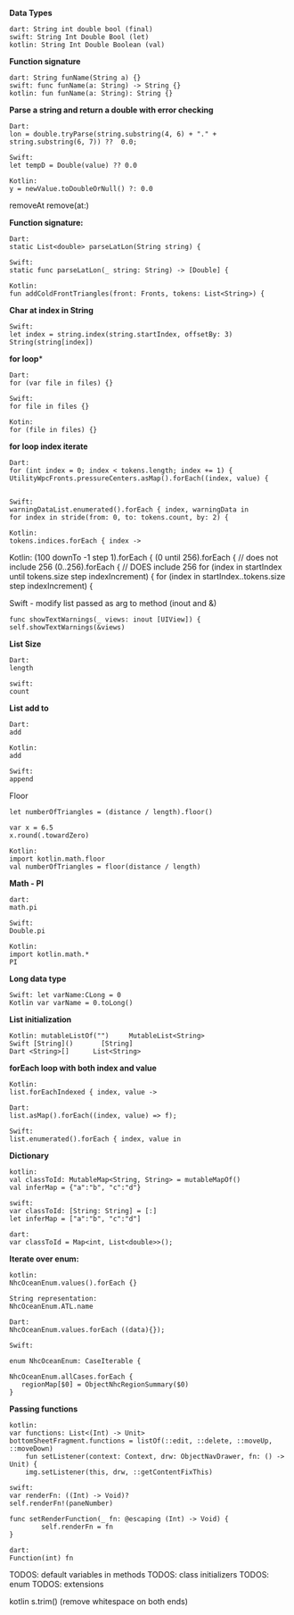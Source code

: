 
**Data Types**
```
dart: String int double bool (final)
swift: String Int Double Bool (let)
kotlin: String Int Double Boolean (val)
```

**Function signature**
```
dart: String funName(String a) {}
swift: func funName(a: String) -> String {}
kotlin: fun funName(a: String): String {}
```

**Parse a string and return a double with error checking**
```
Dart:
lon = double.tryParse(string.substring(4, 6) + "." + string.substring(6, 7)) ??  0.0;

Swift:
let tempD = Double(value) ?? 0.0

Kotlin:
y = newValue.toDoubleOrNull() ?: 0.0
```

removeAt
remove(at:)

**Function signature:**

```
Dart:
static List<double> parseLatLon(String string) {

Swift:
static func parseLatLon(_ string: String) -> [Double] {

Kotlin:
fun addColdFrontTriangles(front: Fronts, tokens: List<String>) {
```


**Char at index in String**
```
Swift:
let index = string.index(string.startIndex, offsetBy: 3)
String(string[index])  
``` 

**for loop***
```
Dart:
for (var file in files) {}

Swift:
for file in files {}

Kotin:
for (file in files) {}
```

**for loop index iterate**
```
Dart:
for (int index = 0; index < tokens.length; index += 1) {
UtilityWpcFronts.pressureCenters.asMap().forEach((index, value) {


Swift:
warningDataList.enumerated().forEach { index, warningData in
for index in stride(from: 0, to: tokens.count, by: 2) {

Kotlin:
tokens.indices.forEach { index ->
```

Kotlin:
(100 downTo -1 step 1).forEach {
(0 until 256).forEach { // does not include 256
(0..256).forEach {      // DOES include 256
for (index in startIndex until tokens.size step indexIncrement) {
for (index in startIndex..tokens.size step indexIncrement) {

Swift - modify list passed as arg to method (inout and &)
```
func showTextWarnings(_ views: inout [UIView]) {
self.showTextWarnings(&views)
```

**List Size**
```
Dart:
length

swift:
count
```


**List add to**
```
Dart:
add

Kotlin:
add

Swift:
append
```


Floor
```
let numberOfTriangles = (distance / length).floor()

var x = 6.5
x.round(.towardZero)

Kotlin:
import kotlin.math.floor
val numberOfTriangles = floor(distance / length)
```


**Math - PI**
```
dart:
math.pi

Swift:
Double.pi

Kotlin:
import kotlin.math.*
PI
```


**Long data type**
```
Swift: let varName:CLong = 0
Kotlin var varName = 0.toLong()
```

**List initialization**
```
Kotlin: mutableListOf("")     MutableList<String>
Swift [String]()       [String]
Dart <String>[]      List<String>
```

**forEach loop with both index and value**
```
Kotlin:
list.forEachIndexed { index, value ->

Dart:
list.asMap().forEach((index, value) => f);

Swift:
list.enumerated().forEach { index, value in
```

**Dictionary**
```
kotlin:
val classToId: MutableMap<String, String> = mutableMapOf()
val inferMap = {"a":"b", "c":"d"}

swift:
var classToId: [String: String] = [:]
let inferMap = ["a":"b", "c":"d"]

dart:
var classToId = Map<int, List<double>>();
```

**Iterate over enum:**
```
kotlin:
NhcOceanEnum.values().forEach {}

String representation:
NhcOceanEnum.ATL.name

Dart:
NhcOceanEnum.values.forEach ((data){});

Swift:

enum NhcOceanEnum: CaseIterable {

NhcOceanEnum.allCases.forEach {
   regionMap[$0] = ObjectNhcRegionSummary($0)
}
```

**Passing functions**
```
kotlin:
var functions: List<(Int) -> Unit>
bottomSheetFragment.functions = listOf(::edit, ::delete, ::moveUp, ::moveDown)
    fun setListener(context: Context, drw: ObjectNavDrawer, fn: () -> Unit) {
    img.setListener(this, drw, ::getContentFixThis)

swift:
var renderFn: ((Int) -> Void)?
self.renderFn!(paneNumber)

func setRenderFunction(_ fn: @escaping (Int) -> Void) {
        self.renderFn = fn
}

dart:
Function(int) fn

```

TODOS: default variables in methods
TODOS: class initializers
TODOS: enum
TODOS: extensions

kotlin s.trim() (remove whitespace on both ends)
